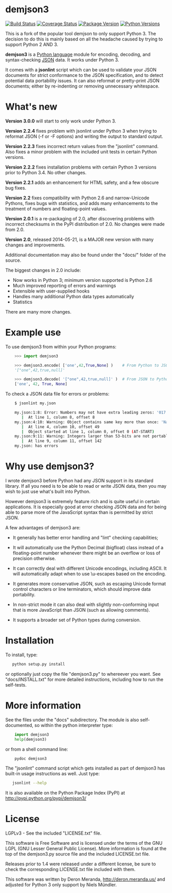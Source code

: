 demjson3
=======
[![Build Status](https://app.travis-ci.com/nielstron/demjson3.svg?branch=master)](https://app.travis-ci.com/nielstron/demjson3)
[![Coverage Status](https://coveralls.io/repos/github/nielstron/demjson3/badge.svg?branch=master)](https://coveralls.io/github/nielstron/demjson3?branch=master)
[![Package Version](https://img.shields.io/pypi/v/demjson3)](https://pypi.org/project/demjson3/)
[![Python Versions](https://img.shields.io/pypi/pyversions/demjson3.svg)](https://pypi.org/project/demjson3/)

This is a fork of the popular tool demjson to only support Python 3.
The decision to do this is mainly based on all the headache caused
by trying to support Python 2 AND 3.

<b>demjson3</b> is a [Python language](http://python.org/) module for
encoding, decoding, and syntax-checking [JSON](http://json.org/)
data.  It works under Python 3.

It comes with a <b>jsonlint</b> script which can be used to validate
your JSON documents for strict conformance to the JSON specification,
and to detect potential data portability issues.  It can also reformat
or pretty-print JSON documents; either by re-indenting or removing
unnecessary whitespace.


What's new
==========

<b>Version 3.0.0</b> will start to only work under Python 3.

<b>Version 2.2.4</b> fixes problem with jsonlint under Python 3 when
trying to reformat JSON (-f or -F options) and writing the output to
standard output.

<b>Version 2.2.3</b> fixes incorrect return values from the "jsonlint"
command.  Also fixes a minor problem with the included unit tests in
certain Python versions.

<b>Version 2.2.2</b> fixes installation problems with certain Python 3
versions prior to Python 3.4.  No other changes.

<b>Version 2.2.1</b> adds an enhancement for HTML safety, and a few
obscure bug fixes.

<b>Version 2.2</b> fixes compatibility with Python 2.6 and
narrow-Unicode Pythons, fixes bugs with statistics, and adds many
enhancements to the treatment of numbers and floating-point values.

<b>Version 2.0.1</b> is a re-packaging of 2.0, after discovering
problems with incorrect checksums in the PyPI distribution of 2.0.  No
changes were made from 2.0.

<b>Version 2.0</b>, released 2014-05-21, is a MAJOR new version with many
changes and improvements.

Additional documentation may also be found
under the "docs/" folder of the source.

The biggest changes in 2.0 include:

  * Now works in Python 3; minimum version supported is Python 2.6
  * Much improved reporting of errors and warnings
  * Extensible with user-supplied hooks
  * Handles many additional Python data types automatically
  * Statistics

There are many more changes.


Example use
===========

To use demjson3 from within your Python programs:

```python
    >>> import demjson3

    >>> demjson3.encode( ['one',42,True,None] )    # From Python to JSON
    '["one",42,true,null]'

    >>> demjson3.decode( '["one",42,true,null]' )  # From JSON to Python
    ['one', 42, True, None]
```

To check a JSON data file for errors or problems:

```bash
    $ jsonlint my.json

    my.json:1:8: Error: Numbers may not have extra leading zeros: '017'
       |  At line 1, column 8, offset 8
    my.json:4:10: Warning: Object contains same key more than once: 'Name'
       |  At line 4, column 10, offset 49
       |  Object started at line 1, column 0, offset 0 (AT-START)
    my.json:9:11: Warning: Integers larger than 53-bits are not portable
       |  At line 9, column 11, offset 142
    my.json: has errors
```


Why use demjson3?
================

I wrote demjson3 before Python had any JSON support in its standard
library.  If all you need is to be able to read or write JSON data,
then you may wish to just use what's built into Python.

However demjson3 is extremely feature rich and is quite useful in
certain applications.  It is especially good at error checking
JSON data and for being able to parse more of the JavaScript syntax
than is permitted by strict JSON.

A few advantages of demjson3 are:

 * It generally has better error handling and "lint" checking capabilities;

 * It will automatically use the Python Decimal (bigfloat) class
   instead of a floating-point number whenever there might be an
   overflow or loss of precision otherwise.

 * It can correctly deal with different Unicode encodings, including ASCII.
   It will automatically adapt when to use \u-escapes based on the encoding.

 * It generates more conservative JSON, such as escaping Unicode
   format control characters or line terminators, which should improve
   data portability.

 * In non-strict mode it can also deal with slightly non-conforming
   input that is more JavaScript than JSON (such as allowing comments).

 * It supports a broader set of Python types during conversion.


Installation
============

To install, type:

```bash
   python setup.py install
```

or optionally just copy the file "demjson3.py" to whereever you want.
See "docs/INSTALL.txt" for more detailed instructions, including how
to run the self-tests.


More information
================

See the files under the "docs" subdirectory.  The module is also
self-documented, so within the python interpreter type:

```python
    import demjson3
    help(demjson3)
```

or from a shell command line:

```bash
    pydoc demjson3
```

The "jsonlint" command script which gets installed as part of demjson3
has built-in usage instructions as well.  Just type:

```bash
   jsonlint --help
```

It is also available on the Python Package Index (PyPI) at
http://pypi.python.org/pypi/demjson3/


License
=======

LGPLv3 - See the included "LICENSE.txt" file.

This software is Free Software and is licensed under the terms of the
GNU LGPL (GNU Lesser General Public License).  More information is
found at the top of the demjson3.py source file and the included
LICENSE.txt file.

Releases prior to 1.4 were released under a different license, be
sure to check the corresponding LICENSE.txt file included with them.

This software was written by Deron Meranda, http://deron.meranda.us/ and adjusted
for Python 3 only support by Niels Mündler.
